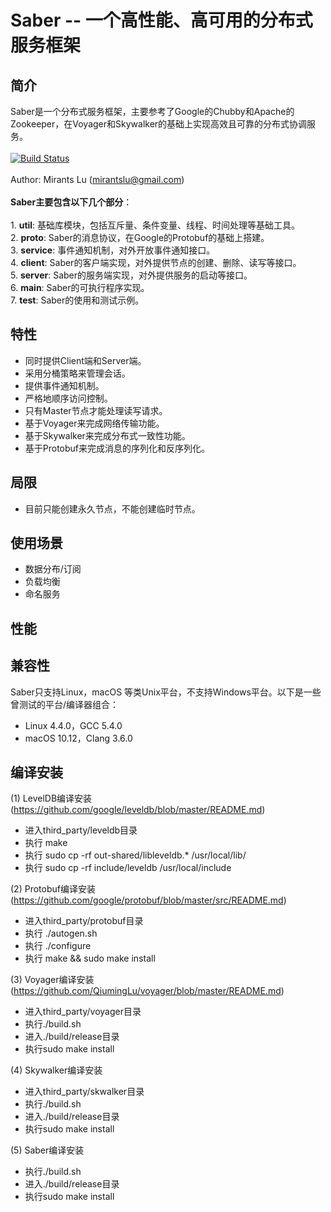 # Saber -- 一个高性能、高可用的分布式服务框架
## 简介
Saber是一个分布式服务框架，主要参考了Google的Chubby和Apache的Zookeeper，在Voyager和Skywalker的基础上实现高效且可靠的分布式协调服务。
<br/>
<br/>[![Build Status](https://travis-ci.org/QiumingLu/saber.svg?branch=master)](https://travis-ci.org/QiumingLu/saber)
<br/>
<br/>Author: Mirants Lu (mirantslu@gmail.com) 
<br/>
<br/>**Saber主要包含以下几个部分**：
<br/>
<br/>1. **util**: 基础库模块，包括互斥量、条件变量、线程、时间处理等基础工具。
<br/>2. **proto**: Saber的消息协议，在Google的Protobuf的基础上搭建。 
<br/>3. **service**: 事件通知机制，对外开放事件通知接口。
<br/>4. **client**: Saber的客户端实现，对外提供节点的创建、删除、读写等接口。
<br/>5. **server**:  Saber的服务端实现，对外提供服务的启动等接口。
<br/>6. **main**: Saber的可执行程序实现。
<br/>7. **test**: Saber的使用和测试示例。

## 特性
* 同时提供Client端和Server端。
* 采用分桶策略来管理会话。
* 提供事件通知机制。
* 严格地顺序访问控制。
* 只有Master节点才能处理读写请求。
* 基于Voyager来完成网络传输功能。
* 基于Skywalker来完成分布式一致性功能。
* 基于Protobuf来完成消息的序列化和反序列化。

## 局限
* 目前只能创建永久节点，不能创建临时节点。

## 使用场景
* 数据分布/订阅
* 负载均衡
* 命名服务

## 性能

## 兼容性
Saber只支持Linux，macOS 等类Unix平台，不支持Windows平台。以下是一些曾测试的平台/编译器组合：
* Linux 4.4.0，GCC 5.4.0 
* macOS 10.12，Clang 3.6.0

## 编译安装
(1) LevelDB编译安装(https://github.com/google/leveldb/blob/master/README.md) 
* 进入third_party/leveldb目录 
* 执行 make 
* 执行 sudo cp -rf out-shared/libleveldb.* /usr/local/lib/ 
* 执行 sudo cp -rf include/leveldb /usr/local/include

(2) Protobuf编译安装(https://github.com/google/protobuf/blob/master/src/README.md) 
* 进入third_party/protobuf目录 
* 执行 ./autogen.sh
* 执行 ./configure 
* 执行 make && sudo make install

(3) Voyager编译安装(https://github.com/QiumingLu/voyager/blob/master/README.md) 
* 进入third_party/voyager目录
* 执行./build.sh
* 进入./build/release目录
* 执行sudo make install

(4) Skywalker编译安装
* 进入third_party/skwalker目录
* 执行./build.sh
* 进入./build/release目录
* 执行sudo make install

(5) Saber编译安装
* 执行./build.sh
* 进入./build/release目录
* 执行sudo make install
